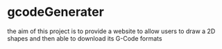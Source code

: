 # gcodeGenerater
the aim of this project is to provide a website to allow users to draw a 2D shapes and then able to download its G-Code formats
